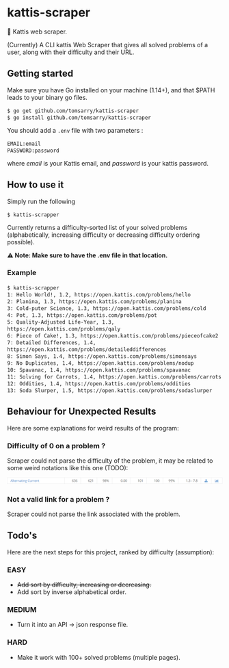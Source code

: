 # kattis-scraper

🔎 Kattis web scraper.

(Currently) A CLI kattis Web Scraper that gives all solved problems of a user, along with their difficulty and their URL.

## Getting started

Make sure you have Go installed on your machine (1.14+), and that $PATH leads to your binary go files.

```
$ go get github.com/tomsarry/kattis-scraper
$ go install github.com/tomsarry/kattis-scraper
```

You should add a `.env` file with two parameters : 
```
EMAIL:email
PASSWORD:password
```
where _email_ is your Kattis email, and _password_ is your kattis password.

## How to use it

Simply run the following 
```
$ kattis-scrapper
```

Currently returns a difficulty-sorted list of your solved problems (alphabetically, increasing difficulty or decreasing difficulty ordering possible).

**⚠️ Note: Make sure to have the .env file in that location.**

### Example

```
$ kattis-scrapper
1: Hello World!, 1.2, https://open.kattis.com/problems/hello
2: Planina, 1.3, https://open.kattis.com/problems/planina
3: Cold-puter Science, 1.3, https://open.kattis.com/problems/cold
4: Pot, 1.3, https://open.kattis.com/problems/pot
5: Quality-Adjusted Life-Year, 1.3, https://open.kattis.com/problems/qaly
6: Piece of Cake!, 1.3, https://open.kattis.com/problems/pieceofcake2
7: Detailed Differences, 1.4, https://open.kattis.com/problems/detaileddifferences
8: Simon Says, 1.4, https://open.kattis.com/problems/simonsays
9: No Duplicates, 1.4, https://open.kattis.com/problems/nodup
10: Spavanac, 1.4, https://open.kattis.com/problems/spavanac
11: Solving for Carrots, 1.4, https://open.kattis.com/problems/carrots
12: Oddities, 1.4, https://open.kattis.com/problems/oddities
13: Soda Slurper, 1.5, https://open.kattis.com/problems/sodaslurper
```

## Behaviour for Unexpected Results

Here are some explanations for weird results of the program:

### Difficulty of 0 on a problem ?
Scraper could not parse the difficulty of the problem, it may be related to some weird notations like this one (TODO):

![Unprecise difficulty](https://github.com/tomsarry/kattis-scraper/blob/master/assets/pb_ex1.PNG)

### Not a valid link for a problem ?
Scraper could not parse the link associated with the problem.

## Todo's 
Here are the next steps for this project, ranked by difficulty (assumption):

### **EASY**
* ~~Add sort by difficulty, increasing or decreasing.~~
* Add sort by inverse alphabetical order. 

### **MEDIUM**
* Turn it into an API -> json response file.

### **HARD**
* Make it work with 100+ solved problems (multiple pages).

